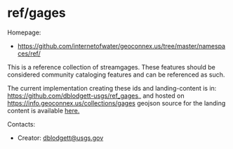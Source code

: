 ref/gages
===

Homepage:
* https://github.com/internetofwater/geoconnex.us/tree/master/namespaces/ref/

This is a reference collection of streamgages. These features should be considered community cataloging features and can be referenced as such.

The current implementation creating these ids and landing-content is in: https://github.com/dblodgett-usgs/ref_gages_ and hosted on https://info.geoconnex.us/collections/gages geojson source for the landing content is available [here.](https://www.hydroshare.org/resource/4a22e88e689949afa1cf71ae009eaf1b/data/contents/gages.gpkg)

Contacts: 
* Creator: <dblodgett@usgs.gov>
